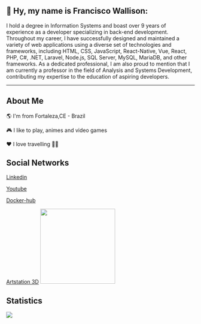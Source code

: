 ## 👋  Hy, my name is Francisco Wallison:

I hold a degree in Information Systems and boast over 9 years of experience as a developer specializing in back-end development. Throughout my career, I have successfully designed and maintained a variety of web applications using a diverse set of technologies and frameworks, including HTML, CSS, JavaScript, React-Native, Vue, React, PHP, C#, .NET, Laravel, Node.js, SQL Server, MySQL, MariaDB, and other frameworks. As a dedicated professional, I am also proud to mention that I am currently a professor in the field of Analysis and Systems Development, contributing my expertise to the education of aspiring developers.
_______________________
## About Me

🌎 I'm from Fortaleza,CE - Brazil

🎮 I like to play, animes and video games

❤️ I love travelling 🛫🛬

## Social Networks

[Linkedin](https://www.linkedin.com/in/wallison-francisco)

[Youtube](https://www.youtube.com/channel/UCg7y9gwz_X-APd66kqs5sMg)

[Docker-hub](https://hub.docker.com/u/chicowall)

[Artstation 3D](https://franciscowallison8.artstation.com)
<img src="https://www.codewars.com/users/FranciscoWallison/badges/micro" width="200" />

## Statistics
<p align="center">
    <img align="left"  src="https://github-readme-streak-stats.herokuapp.com/?user=FranciscoWallison&theme=midnight-purple&count_private=true&show_icons=true&title_color=6e40c9&icon_color=6e40c9&line_height=20"/>
</p>

<br/>

